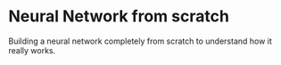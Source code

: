 # Neural Network from scratch

Building a neural network completely from scratch to understand how it really works.
